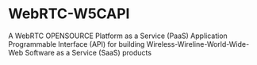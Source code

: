 # WebRTC-W5CAPI
A WebRTC OPENSOURCE Platform as a Service (PaaS) Application Programmable Interface (API) for building Wireless-Wireline-World-Wide-Web Software as a Service (SaaS) products
